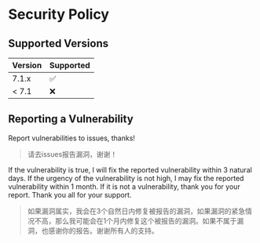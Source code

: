 # Security Policy

## Supported Versions

| Version | Supported          |
| ------- | ------------------ |
| 7.1.x   | :white_check_mark: |
| < 7.1   | :x:                |

## Reporting a Vulnerability

Report vulnerabilities to issues, thanks!
> 请去issues报告漏洞，谢谢！

If the vulnerability is true, I will fix the reported vulnerability within 3 natural days. If the urgency of the vulnerability is not high, I may fix the reported vulnerability within 1 month.
If it is not a vulnerability, thank you for your report. Thank you all for your support.
> 如果漏洞属实，我会在3个自然日内修复被报告的漏洞，如果漏洞的紧急情况不高，那么我可能会在1个月内修复这个被报告的漏洞。如果不属于漏洞，也感谢你的报告。谢谢所有人的支持。
